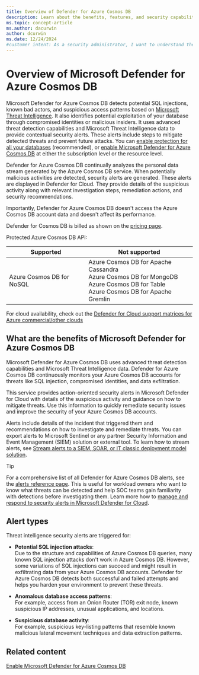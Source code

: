 ```yaml
---
title: Overview of Defender for Azure Cosmos DB
description: Learn about the benefits, features, and security capabilities of Microsoft Defender for Azure Cosmos DB to protect your databases.
ms.topic: concept-article
ms.author: dacurwin
author: dcurwin
ms.date: 12/24/2024
#customer intent: As a security administrator, I want to understand the features of Microsoft Defender for Azure Cosmos DB so that I can protect my databases from threats.
---
```


# Overview of Microsoft Defender for Azure Cosmos DB

Microsoft Defender for Azure Cosmos DB detects potential SQL injections, known bad actors, and suspicious access patterns based on [Microsoft Threat Intelligence](https://www.microsoft.com/insidetrack/microsoft-uses-threat-intelligence-to-protect-detect-and-respond-to-threats). It also identifies potential exploitation of your database through compromised identities or malicious insiders. It uses advanced threat detection capabilities and Microsoft Threat Intelligence data to provide contextual security alerts. These alerts include steps to mitigate detected threats and prevent future attacks. You can [enable protection for all your databases](quickstart-enable-database-protections.md) (recommended), or [enable Microsoft Defender for Azure Cosmos DB](quickstart-enable-database-protections.md) at either the subscription level or the resource level.

Defender for Azure Cosmos DB continually analyzes the personal data stream generated by the Azure Cosmos DB service. When potentially malicious activities are detected, security alerts are generated. These alerts are displayed in Defender for Cloud. They provide details of the suspicious activity along with relevant investigation steps, remediation actions, and security recommendations.

Importantly, Defender for Azure Cosmos DB doesn't access the Azure Cosmos DB account data and doesn't affect its performance.

Defender for Cosmos DB is billed as shown on the [pricing page](https://azure.microsoft.com/pricing/details/defender-for-cloud/).

Protected Azure Cosmos DB API:

| Supported | Not supported |
|--|--|
| Azure Cosmos DB for NoSQL |  Azure Cosmos DB for Apache Cassandra <br>  Azure Cosmos DB for MongoDB <br> Azure Cosmos DB for Table <br> Azure Cosmos DB for Apache Gremlin |

For cloud availability, check out the [Defender for Cloud support matrices for Azure commercial/other clouds](support-matrix-cloud-environment.md)

## What are the benefits of Microsoft Defender for Azure Cosmos DB

Microsoft Defender for Azure Cosmos DB uses advanced threat detection capabilities and Microsoft Threat Intelligence data. Defender for Azure Cosmos DB continuously monitors your Azure Cosmos DB accounts for threats like SQL injection, compromised identities, and data exfiltration.

This service provides action-oriented security alerts in Microsoft Defender for Cloud with details of the suspicious activity and guidance on how to mitigate threats. Use this information to quickly remediate security issues and improve the security of your Azure Cosmos DB accounts.

Alerts include details of the incident that triggered them and recommendations on how to investigate and remediate threats. You can export alerts to Microsoft Sentinel or any partner Security Information and Event Management (SIEM) solution or external tool. To learn how to stream alerts, see [Stream alerts to a SIEM, SOAR, or IT classic deployment model solution](export-to-siem.md).

> [!TIP]
> For a comprehensive list of all Defender for Azure Cosmos DB alerts, see the [alerts reference page](alerts-azure-cosmos-db.md). This is useful for workload owners who want to know what threats can be detected and help SOC teams gain familiarity with detections before investigating them. Learn more how to [manage and respond to security alerts in Microsoft Defender for Cloud](managing-and-responding-alerts.yml).

## Alert types

Threat intelligence security alerts are triggered for:

- **Potential SQL injection attacks**: <br>
    Due to the structure and capabilities of Azure Cosmos DB queries, many known SQL injection attacks don't work in Azure Cosmos DB. However, some variations of SQL injections can succeed and might result in exfiltrating data from your Azure Cosmos DB accounts. Defender for Azure Cosmos DB detects both successful and failed attempts and helps you harden your environment to prevent these threats.

- **Anomalous database access patterns**: <br>
    For example, access from an Onion Router (TOR) exit node, known suspicious IP addresses, unusual applications, and locations.

- **Suspicious database activity**: <br>
    For example, suspicious key-listing patterns that resemble known malicious lateral movement techniques and data extraction patterns.

## Related content

[Enable Microsoft Defender for Azure Cosmos DB](quickstart-enable-database-protections.md)
